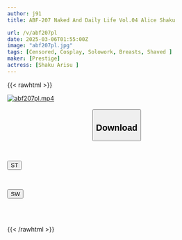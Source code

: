 ```yaml
---
author: j91
title: ABF-207 Naked And Daily Life Vol.04 Alice Shaku

url: /v/abf207pl
date: 2025-03-06T01:55:00Z
image: "abf207pl.jpg"
tags: [Censored, Cosplay, Solowork, Breasts, Shaved	]
maker: [Prestige]
actress: [Shaku Arisu ]
---
```



{{< rawhtml >}}

<div class="video" data-videoid="2q7GjBLrP9CxjX">
    <a href="javascript:;">
        <img src="/v/abf207pl/abf207pl.jpg" width="WIDTH" height="HEIGHT" alt="abf207pl.mp4" loading="lazy">
    </a>
</div>

<script type="text/javascript" src="https://j91.asia/asset/on-demand-st.js"></script>

<br>
  <link rel="stylesheet" href="https://j91.asia/asset/bs5.css">
  
  <center>
  <button class="btn btn-primary" type="button" data-bs-toggle="collapse" data-bs-target=".multi-collapse" aria-expanded="false" aria-controls="multiCollapseExample1 multiCollapseExample2"><h2>Download</h2></button></center>
</p>
<div class="row">
  <div class="col">
    <div class="collapse multi-collapse" id="multiCollapseExample1">
      <div class="card card-body">
	      	      <br>
<div class="buttons">  
<p><a href="/v/abf207pl/st.html" target="_blank"><button class="btn-hover color-3"><i class="fa fa-download"></i> ST</button></a></p></div>
    </div>
  </div>
</div>
  <div class="col">
    <div class="collapse multi-collapse" id="multiCollapseExample2">
      <div class="card card-body">
	      <br>
<div class="buttons">
<p><a href="/v/abf207pl/sw.html" target="_blank"><button class="btn-hover color-2"><i class="fa fa-download"></i> SW</button></a></p></div>
<br><br>
      </div>
    </div>
  </div>
</div>

{{< /rawhtml >}}